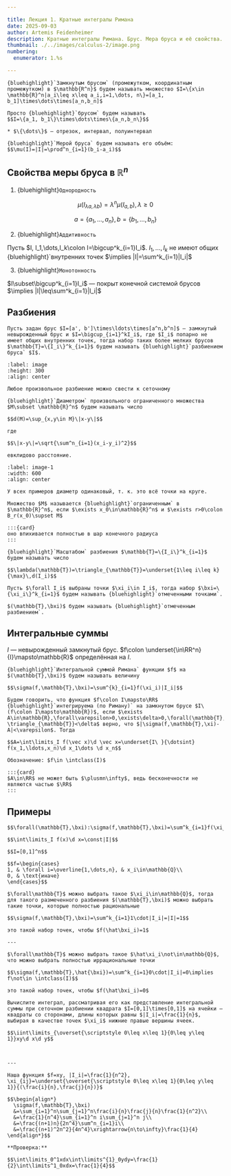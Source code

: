 ```yaml
---

title: Лекция 1. Кратные интегралы Римана
date: 2025-09-03
author: Artemis Feidenheimer
description: Кратные интегралы Римана. Брус. Мера бруса и её свойства. Разбиение координатных отрезков.
thumbnail: ./../images/calculus-2/image.png
numbering:
  enumerator: 1.%s

---
```


```{prf:definition}
{bluehighlight}`Замкнутым брусом` (промежутком, координатным промежутком) в $\mathbb{R^n}$ будем называть множество $I=\{x\in \mathbb{R}^n|a_i\leq x\leq a_i,i=1,\dots, n\}=[a_1, b_1]\times\dots\times[a_n,b_n]$

```

```{prf:definition} Замечание
Просто {bluehighlight}`брусом` будем называть
$$I=\{a_1, b_1\}\times\dots\times\{a_n,b_n\}$$

* $\{\dots\}$ — отрезок, интервал, полуинтервал
```

```{prf:definition}
{bluehighlight}`Мерой бруса` будем называть его объём: 
$$\mu(I)=|I|=\prod^n_{i=1}(b_i-a_i)$$
```

## Свойства меры бруса в $\mathbb{R}^n$

1. {bluehighlight}`Однородность` 

$$\mu(I_{\lambda a,\lambda b})=\lambda^n\mu(I_{a,b}),\lambda\geq0$$

$$a=\{a_1,\dots,a_n\}, b=\{b_1,\dots,b_n\}$$

2. {bluehighlight}`Аддитивность`

Пусть $I, I_1,\dots,I_k\colon I=\bigcup^k_{i=1}I_i$. $I_1,\dots,I_k$ не имеют общих {bluehighlight}`внутренних точек $\implies |I|=\sum^k_{i=1}|I_i|$

3. {bluehighlight}`Монотонность`

$I\subset\bigcup^k_{i=1}I_i$ — покрыт конечной системой брусов $\implies |I|\leq\sum^k_{i=1}|I_i|$

## Разбиения

```{prf:definition}
Пусть задан брус $I=[a', b']\times\ldots\times[a^n,b^n]$ — замкнутый невырожденный брус и $I=\bigcup_{i=1}^kI_i$, где $I_i$ попарно не имеет общих внутренних точек, тогда набор таких более мелких брусов $\mathbb{T}=\{I_i\}^k_{i=1}$ будем называть {bluehighlight}`разбиением бруса` $I$.
```

```{figure} ./../../../images/calculus-2/image.png
:label: image
:height: 300
:align: center

Любое произвольное разбиение можно свести к сеточному
```

```{prf:definition}
{bluehighlight}`Диаметром` произвольного ограниченного множества $M\subset \mathbb{R}^n$ будем называть число

$$d(M)=\sup_{x,y\in M}\|x-y\|$$

где

$$\|x-y\|=\sqrt{\sum^n_{i=1}(x_i-y_i)^2}$$

евклидово расстояние.
```

```{figure} ./../../../images/calculus-2/image-1.png
:label: image-1
:width: 600 
:align: center

У всех примеров диаметр одинаковый, т. к. это всё точки на круге.
```

```{prf:definition}
Множество $M$ называется {bluehighlight}`ограниченным` в $\mathbb{R}^n$, если $\exists x_0\in\mathbb{R}^n$ и $\exists r>0\colon B_r(x_0)\supset M$ 
```

```{aside}
:::{card}
оно впихивается полностью в шар конечного радиуса
:::
```


```{prf:definition}
{bluehighlight}`Масштабом` разбиения $\mathbb{T}=\{I_i\}^k_{i=1}$ будем называть число 

$$\lambda(\mathbb{T})=\triangle_{\mathbb{T}}=\underset{1\leq i\leq k}{\max}\,d(I_i)$$
```

```{prf:definition}
Пусть $\forall I_i$ выбраны точки $\xi_i\in I_i$, тогда набор $\bxi=\{\xi_i\}^k_{i=1}$ будем называть {bluehighlight}`отмеченными точками`.
```

```{prf:definition}
$(\mathbb{T},\bxi)$ будем называть {bluehighlight}`отмеченным разбиением`.
```

## Интегральные суммы

$I$ — невырожденный замкнутый брус. $f\colon \underset{\in\RR^n}{I}\mapsto\mathbb{R}$ определённая на $I$.

```{prf:definition}
{bluehighlight}`Интегральной суммой Римана` функции $f$ на $(\mathbb{T},\bxi)$ будем называть величину 

$$\sigma(f,\mathbb{T},\bxi)=\sum^{k}_{i=1}f(\xi_i)|I_i|$$
```

```{prf:definition}
Будем говорить, что функция $f\colon I\mapsto\RR$ {bluehighlight}`интегрируема (по Риману)` на замкнутом брусе $I\ (f\colon I\mapsto\mathbb{R})$, если $\exists A\in\mathbb{R},\forall\varepsilon>0,\exists\delta>0,\forall(\mathbb{T},\bxi)\colon \triangle_{\mathbb{T}}<\delta$ верно, что $|\sigma(f,\mathbb{T},\xi)-A|<\varepsilon$. Тогда

$$A=\int\limits_I f(\vec x)\d \vec x=\underset{I\ }{\dotsint} f(x_1,\ldots,x_n)\d x_1\dots \d x_n$$

Обозначение: $f\in \intclass(I)$
```

```{aside}
:::{card}
$A\in\RR$ не может быть $\plusmn\infty$, ведь бесконечности не являются частью $\RR$
:::
```

## Примеры

```{prf:example} $f=\const=\text{const}$
$$\forall(\mathbb{T},\bxi):\sigma(f,\mathbb{T},\bxi)=\sum^k_{i=1}f(\xi_i)|I_i|=\const|I|$$

$$\int\limits_I f(x)\d x=\const|I|$$
```

```{prf:example} Неинтегрируемая функция по Риману, функция Дирихле
$$I=[0,1]^n$$

$$f=\begin{cases}
1, & \forall i=\overline{1,\dots,n}, & x_i\in\mathbb{Q}\\
0, & \text{иначе}
\end{cases}$$

$\forall\mathbb{T}$ можно выбрать такое $\xi_i\in\mathbb{Q}$, тогда для такого размеченного разбиения $(\mathbb{T},\bxi)$ можно выбрать такие точки, которые полностью рациональные

$$\sigma(f,\mathbb{T},\bxi)=\sum^k_{i=1}1\cdot|I_i|=|I|=1$$

это такой набор точек, чтобы $f(\hat\bxi_i)=1$

---

$\forall\mathbb{T}$ можно выбрать такое $\hat\xi_i\not\in\mathbb{Q}$, что можно выбрать полностью иррациональные точки 

$$\sigma(f,\mathbb{T},\hat{\bxi})=\sum^k_{i=1}0\cdot|I_i|=0\implies f\not\in \intclass(I)$$

это такой набор точек, чтобы $f(\hat\bxi_i)=0$

```

```{prf:example} Просто-сложная задачка с КР
Вычислите интеграл, рассматривая его как представление интегральной суммы при сеточном разбиении квадрата $I=[0,1]\times[0,1]$ на ячейки — квадраты со сторонами, длины которых равны $|I_i|=\frac{1}{n}$, выбирая в качестве точек $\xi_i$ нижние правые вершины ячеек.

$$\iint\limits_{\overset{\scriptstyle 0\leq x\leq 1}{0\leq y\leq 1}}xy\d x\d y$$



---

Наша функция $f=xy, |I_i|=\frac{1}{n^2}, \xi_{ij}=\underset{\overset{\scriptstyle 0\leq x\leq 1}{0\leq y\leq 1}}{(\frac{i}{n},\frac{j}{n})}$

$$\begin{align*}
  \sigma(f,\mathbb{T},\bxi)
  &=\sum_{i=1}^n\sum_{j=1}^n\frac{i}{n}\frac{j}{n}\frac{1}{n^2}\\
  &=\frac{1}{n^4}\sum_{i=1}^n i\sum_{j=1}^n j\\
  &=\frac{(n+1)n}{2n^4}\sum^n_{i=1}i\\
  &=\frac{(n+1)^2n^2}{4n^4}\xrightarrow{n\to\infty}\frac{1}{4}
\end{align*}$$

**Проверка:**

$$\int\limits_0^1xdx\int\limits^{1}_0ydy=\frac{1}{2}\int\limits^1_0xdx=\frac{1}{4}$$

```